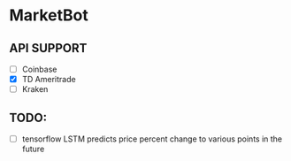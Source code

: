 # MarketBot

## API SUPPORT

* [ ] Coinbase
* [x] TD Ameritrade
* [ ] Kraken

## TODO:

* [ ] tensorflow LSTM predicts price percent change to various points in the future